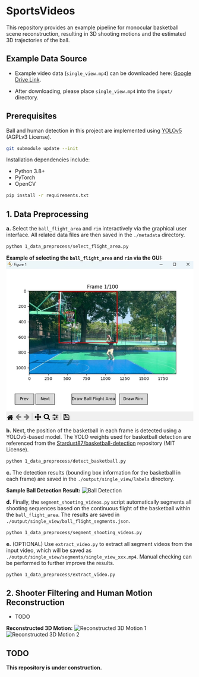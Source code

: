 # SportsVideos

This repository provides an example pipeline for monocular basketball scene reconstruction, resulting in 3D shooting motions and the estimated 3D trajectories of the ball.

## Example Data Source

- Example video data (`single_view.mp4`) can be downloaded here:
  [Google Drive Link](https://drive.google.com/file/d/1lGGBksdnlsLvbbDMrlzqVLa31vHjDKFi/view?usp=sharing).

- After downloading, please place `single_view.mp4` into the `input/` directory.

## Prerequisites

Ball and human detection in this project are implemented using [YOLOv5](https://github.com/ultralytics/yolov5) (AGPLv3 License).

```bash
git submodule update --init
```

Installation dependencies include:

- Python 3.8+
- PyTorch
- OpenCV

```bash
pip install -r requirements.txt
```

## 1. Data Preprocessing

**a.** Select the `ball_flight_area` and `rim` interactively via the graphical user interface. All related data files are then saved in the `./metadata` directory.

```bash
python 1_data_preprocess/select_flight_area.py
```

**Example of selecting the `ball_flight_area` and `rim` via the GUI:**
![Selection Example](./assets/selected_ball_flight_area.png)

**b.** Next, the position of the basketball in each frame is detected using a YOLOv5-based model.
The YOLO weights used for basketball detection are referenced from the [Stardust87/basketball-detection](https://github.com/Stardust87/basketball-detection) repository (MIT License).

```bash
python 1_data_preprocess/detect_basketball.py
```

**c.** The detection results (bounding box information for the basketball in each frame) are saved in the `./output/single_view/labels` directory.

**Sample Ball Detection Result:**
![Ball Detection](./assets/ball_detection_result.gif)

**d.** Finally, the `segment_shooting_videos.py` script automatically segments all shooting sequences based on the continuous flight of the basketball within the `ball_flight_area`. The results are saved in `./output/single_view/ball_flight_segments.json`.

```bash
python 1_data_preprocess/segment_shooting_videos.py
```

**e.** (OPTIONAL) Use `extract_video.py` to extract all segment videos from the input video, which will be saved as `./output/single_view/segments/single_view_xxx.mp4`. Manual checking can be performed to further improve the results.

```bash
python 1_data_preprocess/extract_video.py
```

## 2. Shooter Filtering and Human Motion Reconstruction

- TODO

**Reconstructed 3D Motion:**
![Reconstructed 3D Motion 1](./assets/masked_3D_reconstruction_example_1.gif)
![Reconstructed 3D Motion 2](./assets/masked_3D_reconstruction_example_2.gif)

## TODO

**This repository is under construction.**